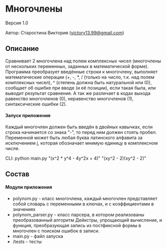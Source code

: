 ﻿# Многочлены

Версия 1.0

Автор: Старостина Виктория (victory13.99@gmail.com)

## Описание
Сравнивает 2 многочлена над полем комплексных чисел (многочлены от нескольких переменных, заданных в математической форме). Программа преобразует введённые строки к многочлену, выполняет математические операции (+, -, *, / (только на число, т.к. над полем комплексных чисел), ^ (степень должна быть натуральной или 0)), сообщает об ошибке при вводе (и её позиции), если такая была, или выводит результат сравнения. А так же различает в кодах выхода равенство многочленов (0), неравенство многочленов (1), синтаксические ошибки (2).
#### Запуск приложения
Каждый многочлен должен быть введён в двойных кавычках, если строка начинается со знака "-", то перед ним должен стоять пробел. Переменной может быть любая буква латинского алфавита за исключением j, которая обозначает мнимую единицу в комплексном числе.

CLI: python main.py "(x^2 * y^4 - 4y^2x + 4)" "(xy^2 - 2)(xy^2 - 2)"

## Состав
#### Модули приложения
- polynom.py - класс многочлена, каждый многочлен представляет собой словарь с переменными в ключах, и с коэффициентами в значениях
- polynom_parser.py - класс парсера, в котором реализованы преобразованный алгоритм Дейкстры, упрощающий вычисление, и функция, преобразующая запись из постфиксной формы в многочлен с поиском ошибок в записи.
- main.py - файл запуска
- /tests - тесты
